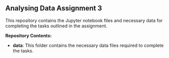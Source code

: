 ## Analysing Data Assignment 3

This repository contains the Jupyter notebook files and necessary data for completing the tasks outlined in the assignment.

**Repository Contents:**

- **data**: This folder contains the necessary data files required to complete the tasks.
